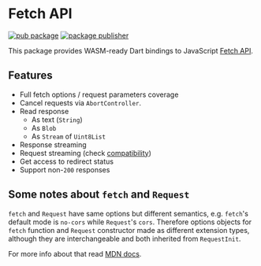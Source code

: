 # Fetch API

[![pub package](https://img.shields.io/pub/v/fetch_api.svg)](https://pub.dev/packages/fetch_api)
[![package publisher](https://img.shields.io/pub/publisher/fetch_api.svg)](https://pub.dev/packages/fetch_api/publisher)

This package provides WASM-ready Dart bindings to JavaScript 
[Fetch API](https://developer.mozilla.org/en-US/docs/Web/API/Fetch_API).

## Features

* Full fetch options / request parameters coverage
* Cancel requests via `AbortController`.
* Read response
  * As text (`String`)
  * As `Blob`
  * As `Stream` of `Uint8List`
* Response streaming
* Request streaming (check [compatibility](https://developer.mozilla.org/en-US/docs/Web/API/Request#browser_compatibility))
* Get access to redirect status
* Support non-`200` responses

## Some notes about `fetch` and `Request`

`fetch` and `Request` have same options but different semantics, e.g. `fetch`'s
default mode is `no-cors` while `Request`'s `cors`. Therefore options objects
for `fetch` function and `Request` constructor made as different extension
types, although they are interchangeable and both inherited from `RequestInit`.

For more info about that read [MDN docs](https://developer.mozilla.org/en-US/docs/Web/API/Fetch_API).
